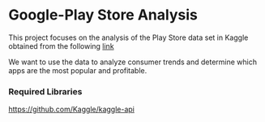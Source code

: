 # Google-Play Store Analysis

This project focuses on the analysis of the Play Store data set in Kaggle obtained from the following [link](https://www.kaggle.com/lava18/google-play-store-apps)

We want to use the data to analyze consumer trends and determine which apps are the most popular and profitable. 

### Required Libraries 
https://github.com/Kaggle/kaggle-api